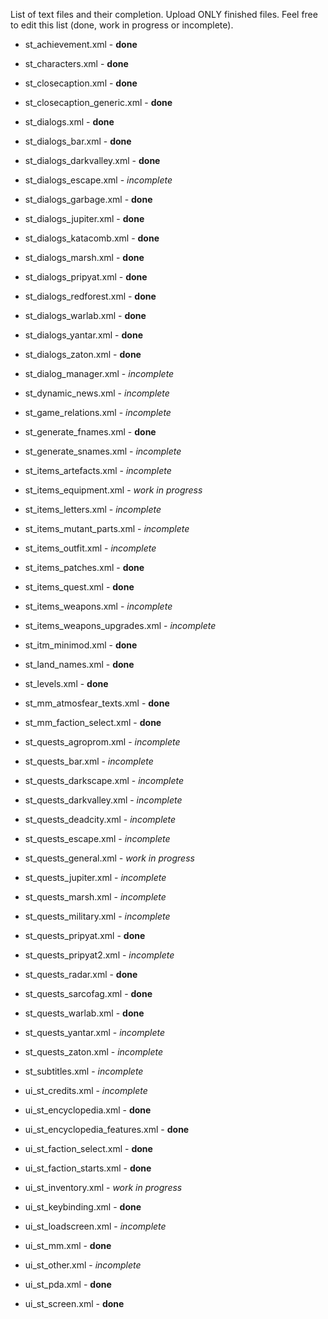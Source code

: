 List of text files and their completion. Upload ONLY finished files.
Feel free to edit this list (done, work in progress or incomplete).

- st_achievement.xml - **done**

- st_characters.xml - **done**

- st_closecaption.xml - **done**

- st_closecaption_generic.xml - **done**

- st_dialogs.xml - **done**

- st_dialogs_bar.xml - **done**

- st_dialogs_darkvalley.xml - **done**

- st_dialogs_escape.xml - *incomplete*

- st_dialogs_garbage.xml - **done**

- st_dialogs_jupiter.xml - **done**

- st_dialogs_katacomb.xml - **done**

- st_dialogs_marsh.xml - **done**

- st_dialogs_pripyat.xml - **done**

- st_dialogs_redforest.xml - **done**

- st_dialogs_warlab.xml - **done**

- st_dialogs_yantar.xml - **done**

- st_dialogs_zaton.xml - **done**

- st_dialog_manager.xml - *incomplete*

- st_dynamic_news.xml - *incomplete*

- st_game_relations.xml - *incomplete*

- st_generate_fnames.xml - **done**

- st_generate_snames.xml - *incomplete*

- st_items_artefacts.xml - *incomplete*

- st_items_equipment.xml - *work in progress*

- st_items_letters.xml - *incomplete*

- st_items_mutant_parts.xml - *incomplete*

- st_items_outfit.xml - *incomplete*

- st_items_patches.xml - **done**

- st_items_quest.xml - **done**

- st_items_weapons.xml - *incomplete*

- st_items_weapons_upgrades.xml - *incomplete*

- st_itm_minimod.xml - **done**

- st_land_names.xml - **done**

- st_levels.xml - **done**

- st_mm_atmosfear_texts.xml - **done**

- st_mm_faction_select.xml - **done**

- st_quests_agroprom.xml - *incomplete*

- st_quests_bar.xml - *incomplete*

- st_quests_darkscape.xml - *incomplete*

- st_quests_darkvalley.xml - *incomplete*

- st_quests_deadcity.xml - *incomplete*

- st_quests_escape.xml - *incomplete*

- st_quests_general.xml - *work in progress*

- st_quests_jupiter.xml - *incomplete*

- st_quests_marsh.xml - *incomplete*

- st_quests_military.xml - *incomplete*

- st_quests_pripyat.xml - **done**

- st_quests_pripyat2.xml - *incomplete*

- st_quests_radar.xml - **done**

- st_quests_sarcofag.xml - **done**

- st_quests_warlab.xml - **done**

- st_quests_yantar.xml - *incomplete*

- st_quests_zaton.xml - *incomplete*

- st_subtitles.xml - *incomplete*

- ui_st_credits.xml - *incomplete*

- ui_st_encyclopedia.xml - **done**

- ui_st_encyclopedia_features.xml - **done**

- ui_st_faction_select.xml - **done**

- ui_st_faction_starts.xml - **done**

- ui_st_inventory.xml - *work in progress*

- ui_st_keybinding.xml - **done**

- ui_st_loadscreen.xml - *incomplete*

- ui_st_mm.xml - **done**

- ui_st_other.xml - *incomplete*

- ui_st_pda.xml - **done**

- ui_st_screen.xml - **done**
